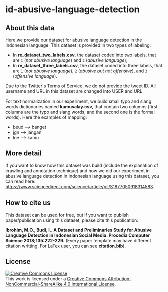# id-abusive-language-detection

## About this data
Here we provide our dataset for abusive language detection in the Indonesian language. This dataset is provided in two types of labeling:
* In **re_dataset_two_labels.csv**, the dataset coded into two labels, that are `1` (*not abusive language*) and `2` (*abusive language*);
* In **re_dataset_three_labels.csv**, the dataset coded into three labels, that are  `1` (*not abusive language*), `2` (*abusive but not offensive*), and `3` (*offensive language*).

Due to the Twitter's Terms of Service, we do not provide the tweet ID. All username and URL in this dataset are changed into USER and URL. 

For text normalization in our experiment, we build small typo and slang words dictionaries named **kamusalay.csv**, that contain two columns (first columns are the typo and slang words, and the second one is the formal words). Here the examples of mapping:
* beud --> banget
* jgn --> jangan
* loe --> kamu

## More detail
If you want to know how this dataset was build (include the explanation of crawling and annotation technique) and how we did our experiment in abusive language detection in Indonesian language using this dataset, you can read here: https://www.sciencedirect.com/science/article/pii/S1877050918314583.

## How to cite us
This dataset can be used for free, but if you want to publish paper/publication using this dataset, please cite this publication:

**Ibrohim, M.O., Budi, I.. A Dataset and Preliminaries Study for Abusive Language Detection in Indonesian Social Media. Procedia Computer Science 2018;135:222-229.** (Every paper template may have different citation writting. For LaTex user, you can see **citation.bib**).

## License
<a rel="license" href="http://creativecommons.org/licenses/by-nc-sa/4.0/"><img alt="Creative Commons License" style="border-width:0" src="https://i.creativecommons.org/l/by-nc-sa/4.0/88x31.png" /></a><br />This work is licensed under a <a rel="license" href="http://creativecommons.org/licenses/by-nc-sa/4.0/">Creative Commons Attribution-NonCommercial-ShareAlike 4.0 International License</a>.
